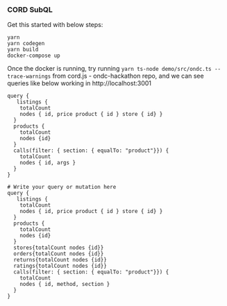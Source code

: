 ### CORD SubQL


Get this started with below steps:

```
yarn
yarn codegen
yarn build
docker-compose up

```


Once the docker is running, try running `yarn ts-node demo/src/ondc.ts --trace-warnings` from cord.js - ondc-hackathon repo, and we can see queries like below working in http://localhost:3001

```
query {
   listings { 
    totalCount
    nodes { id, price product { id } store { id} }
  }
  products {
    totalCount 
    nodes {id}
  }
  calls(filter: { section: { equalTo: "product"}}) {
    totalCount
    nodes { id, args }
  }
}
```

```
# Write your query or mutation here
query {
   listings { 
    totalCount
    nodes { id, price product { id } store { id} }
  }
  products {
    totalCount 
    nodes {id}
  }
  stores{totalCount nodes {id}}
  orders{totalCount nodes {id}}
  returns{totalCount nodes {id}}
  ratings{totalCount nodes {id}}
  calls(filter: { section: { equalTo: "product"}}) {
    totalCount
    nodes { id, method, section }
  }
}
```
